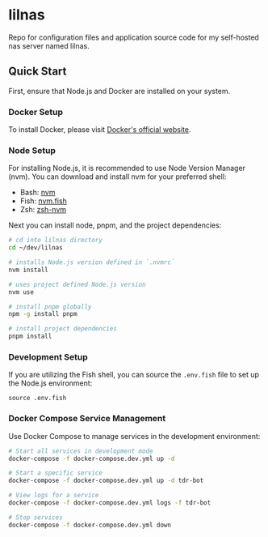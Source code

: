 # lilnas

Repo for configuration files and application source code for my self-hosted nas
server named lilnas.

## Quick Start

First, ensure that Node.js and Docker are installed on your system.

### Docker Setup

To install Docker, please visit [Docker's official website](https://www.docker.com/get-started/).

### Node Setup

For installing Node.js, it is recommended to use Node Version Manager (nvm). You
can download and install nvm for your preferred shell:

- Bash: [nvm](https://github.com/nvm-sh/nvm)
- Fish: [nvm.fish](https://github.com/jorgebucaran/nvm.fish)
- Zsh: [zsh-nvm](https://github.com/lukechilds/zsh-nvm)

Next you can install node, pnpm, and the project dependencies:

```sh
# cd into lilnas directory
cd ~/dev/lilnas

# installs Node.js version defined in `.nvmrc`
nvm install

# uses project defined Node.js version
nvm use

# install pnpm globally
npm -g install pnpm

# install project dependencies
pnpm install
```

### Development Setup

If you are utilizing the Fish shell, you can source the `.env.fish` file to set up the Node.js environment:

```fish
source .env.fish
```

### Docker Compose Service Management

Use Docker Compose to manage services in the development environment:

```sh
# Start all services in development mode
docker-compose -f docker-compose.dev.yml up -d

# Start a specific service
docker-compose -f docker-compose.dev.yml up -d tdr-bot

# View logs for a service
docker-compose -f docker-compose.dev.yml logs -f tdr-bot

# Stop services
docker-compose -f docker-compose.dev.yml down
```
